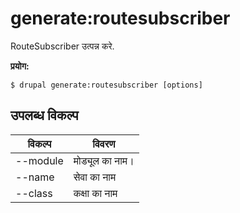 # generate:routesubscriber
RouteSubscriber उत्पन्न करे.

**प्रयोग:**
```
$ drupal generate:routesubscriber [options]
```

## उपलब्ध विकल्प
विकल्प | विवरण
-------|-------------
--module | मोड्यूल का नाम।
--name | सेवा का नाम
--class | कक्षा का नाम
